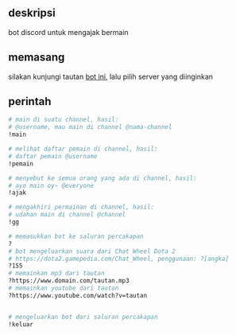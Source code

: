 ## deskripsi

bot discord untuk mengajak bermain

## memasang

silakan kunjungi tautan [bot ini](https://discordapp.com/oauth2/authorize?client_id=485378715132493836&scope=bot), lalu pilih server yang diinginkan

## perintah

```sh
# main di suatu channel, hasil:
# @username, mau main di channel @nama-channel
!main

# melihat daftar pemain di channel, hasil:
# daftar pemain @username
!pemain

# menyebut ke semua orang yang ada di channel, hasil:
# ayo main oy~ @everyone
!ajak

# mengakhiri permainan di channel, hasil:
# udahan main di channel @channel
!gg

# memasukkan bot ke saluran percakapan
?
# bot mengeluarkan suara dari Chat Wheel Dota 2
# https://dota2.gamepedia.com/Chat_Wheel, penggunaan: ?[angka]
?155
# memainkan mp3 dari tautan
?https://www.domain.com/tautan.mp3
# memainkan youtube dari tautan
?https://www.youtube.com/watch?v=tautan


# mengeluarkan bot dari saluran percakapan
!keluar
```
